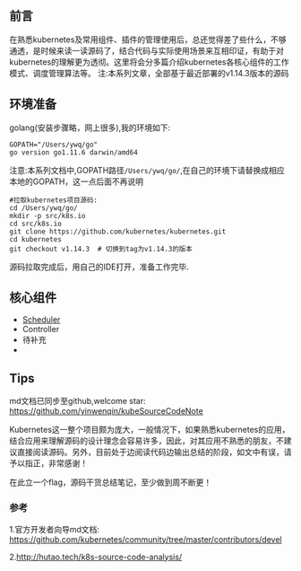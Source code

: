 ## 前言
在熟悉kubernetes及常用组件、插件的管理使用后，总还觉得差了些什么，不够通透，是时候来读一读源码了，结合代码与实际使用场景来互相印证，有助于对kubernetes的理解更为透彻。这里将会分多篇介绍kubernetes各核心组件的工作模式、调度管理算法等。
注:本系列文章，全部基于最近部署的v1.14.3版本的源码

## 环境准备
golang(安装步骤略，网上很多),我的环境如下:

```
GOPATH="/Users/ywq/go"
go version go1.11.6 darwin/amd64
```
注意:本系列文档中,GOPATH路径`/Users/ywq/go/`,在自己的环境下请替换成相应本地的GOPATH，这一点后面不再说明

```
#拉取kubernetes项目源码:
cd /Users/ywq/go/
mkdir -p src/k8s.io
cd src/k8s.io
git clone https://github.com/kubernetes/kubernetes.git
cd kubernetes
git checkout v1.14.3  # 切换到tag为v1.14.3的版本
```

源码拉取完成后，用自己的IDE打开，准备工作完毕.

## 核心组件
- [Scheduler](https://github.com/yinwenqin/kubeSourceCodeNote/tree/master/scheduler)
- Controller
- 待补充
- 

## Tips
md文档已同步至github,welcome star:
https://github.com/yinwenqin/kubeSourceCodeNote

Kubernetes这一整个项目颇为庞大，一般情况下，如果熟悉kubernetes的应用，结合应用来理解源码的设计理念会容易许多，因此，对其应用不熟悉的朋友，不建议直接阅读源码。另外，目前处于边阅读代码边输出总结的阶段，如文中有误，请予以指正，非常感谢！

在此立一个flag，源码干货总结笔记，至少做到周不断更！



### 参考
1.官方开发者向导md文档: https://github.com/kubernetes/community/tree/master/contributors/devel

2.http://hutao.tech/k8s-source-code-analysis/
 
 
